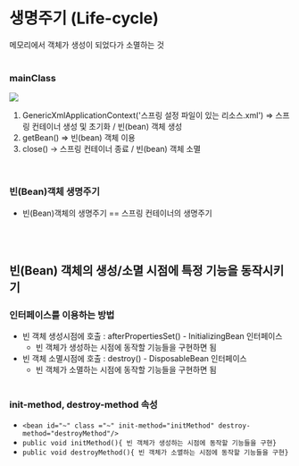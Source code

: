 # 생명주기 (Life-cycle)
메모리에서 객체가 생성이 되었다가 소멸하는 것
<br>
<br>
### mainClass
<img src="https://user-images.githubusercontent.com/48792230/113532308-043cdd80-9606-11eb-9b02-7b305fe4d341.PNG">

1. GenericXmlApplicationContext('스프링 설정 파일이 있는 리소스.xml') => 스프링 컨테이너 생성 및 초기화 / 빈(bean) 객체 생성
2. getBean() => 빈(bean) 객체 이용
3. close() -> 스프링 컨테이너 종료 / 빈(bean) 객체 소멸
<br>

### 빈(Bean)객체 생명주기
* 빈(Bean)객체의 생명주기 == 스프링 컨테이너의 생명주기
<br>
<br>

## 빈(Bean) 객체의 생성/소멸 시점에 특정 기능을 동작시키기

### 인터페이스를 이용하는 방법
* 빈 객체 생성시점에 호출 : afterPropertiesSet() - InitializingBean 인터페이스
  * 빈 객체가 생성하는 시점에 동작할 기능들을 구현하면 됨 
* 빈 객체 소멸시점에 호출 : destroy() - DisposableBean 인터페이스
  * 빈 객체가 소멸하는 시점에 동작할 기능들을 구현하면 됨
  <br>
  
### init-method, destroy-method 속성
* ```<bean id="~" class ="~" init-method="initMethod" destroy-method="destroyMethod"/>```
* ```public void initMethod(){ 빈 객체가 생성하는 시점에 동작할 기능들을 구현}```
* ```public void destroyMethod(){ 빈 객체가 소멸하는 시점에 동작할 기능들을 구현}```
